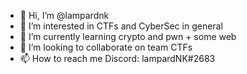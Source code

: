 - 👋 Hi, I’m @lampardnk
- 👀 I’m interested in CTFs and CyberSec in general
- 🌱 I’m currently learning crypto and pwn + some web
- 💞️ I’m looking to collaborate on team CTFs
- 📫 How to reach me Discord: lampardNK#2683

<!---
lampardnk is a ✨ special ✨ repository because its `README.md` (this file) appears on your GitHub profile.
You can click the Preview link to take a look at your changes.
--->
